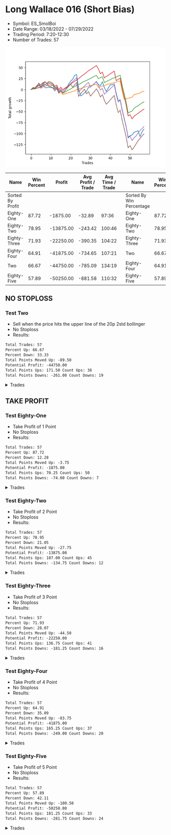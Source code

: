 # Long Wallace 016 (Short Bias)
- Symbol: ES_SmolBoi
- Date Range: 03/18/2022 - 07/29/2022
- Trading Period: 7:20-12:30
- Number of Trades: 57

![Plot](LongWallace016ES_SmolBoi(ShortBias).png)

| Name | Win Percent | Profit | Avg Profit / Trade | Avg Time / Trade |      | Name | Win Percent | Profit | Avg Profit / Trade | Avg Time / Trade |
| ---- | ----------- | ------ | ------------------ | ---------------- | ---- | ---- | ----------- | ------ | ------------------ | ---------------- |
| Sorted By <br> Profit | | | | | | Sorted By <br> Win Percentage ||||
| Eighty-One | 87.72 | -1875.00 | -32.89 | 97:36 |     | Eighty-One | 87.72 | -1875.00 | -32.89 | 97:36 |
| Eighty-Two | 78.95 | -13875.00 | -243.42 | 100:46 |     | Eighty-Two | 78.95 | -13875.00 | -243.42 | 100:46 |
| Eighty-Three | 71.93 | -22250.00 | -390.35 | 104:22 |     | Eighty-Three | 71.93 | -22250.00 | -390.35 | 104:22 |
| Eighty-Four | 64.91 | -41875.00 | -734.65 | 107:21 |     | Two | 66.67 | -44750.00 | -785.09 | 134:19 |
| Two | 66.67 | -44750.00 | -785.09 | 134:19 |     | Eighty-Four | 64.91 | -41875.00 | -734.65 | 107:21 |
| Eighty-Five | 57.89 | -50250.00 | -881.58 | 110:32 |     | Eighty-Five | 57.89 | -50250.00 | -881.58 | 110:32 |

## NO STOPLOSS

### Test Two
* Sell when the price hits the upper line of the 20p 2std bollinger
* No Stoploss
* Results:
```
Total Trades: 57
Percent Up: 66.67
Percent Down: 33.33
Total Points Moved Up: -89.50
Potential Profit: -44750.00
Total Points Ups: 171.50 Count Ups: 38
Total Points Downs: -261.00 Count Downs: 19
```

<details><summary>Trades</summary>

<code>In: 2022-03-23 10:32:00		Out: 2022-03-23 10:54:25		Total Position Time: 22:25		Total Move Up: 2.50		Total to Date: 2.50</code> <br />
<code>In: 2022-03-31 11:12:00		Out: 2022-03-31 11:29:25		Total Position Time: 17:25		Total Move Up: 1.00		Total to Date: 3.50</code> <br />
<code>In: 2022-04-01 07:28:00		Out: 2022-04-01 07:46:55		Total Position Time: 18:55		Total Move Up: 5.25		Total to Date: 8.75</code> <br />
<code>In: 2022-04-01 07:30:00		Out: 2022-04-01 07:46:55		Total Position Time: 16:55		Total Move Up: 6.00		Total to Date: 14.75</code> <br />
<code>In: 2022-04-05 12:17:00		Out: 2022-04-05 12:46:00		Total Position Time: 29:00		Total Move Up: -8.50		Total to Date: 6.25</code> <br />
<code>In: 2022-04-06 11:21:00		Out: 2022-04-06 11:31:55		Total Position Time: 10:55		Total Move Up: 9.75		Total to Date: 16.00</code> <br />
<code>In: 2022-04-12 09:14:00		Out: 2022-04-12 09:43:55		Total Position Time: 29:55		Total Move Up: -11.75		Total to Date: 4.25</code> <br />
<code>In: 2022-04-14 08:49:00		Out: 2022-04-14 09:02:15		Total Position Time: 13:15		Total Move Up: 0.00		Total to Date: 4.25</code> <br />
<code>In: 2022-04-14 12:03:00		Out: 2022-04-14 12:16:30		Total Position Time: 13:30		Total Move Up: 1.50		Total to Date: 5.75</code> <br />
<code>In: 2022-04-18 08:30:00		Out: 2022-04-18 08:59:35		Total Position Time: 29:35		Total Move Up: -1.50		Total to Date: 4.25</code> <br />
<code>In: 2022-04-18 08:35:00		Out: 2022-04-18 08:59:35		Total Position Time: 24:35		Total Move Up: 0.50		Total to Date: 4.75</code> <br />
<code>In: 2022-04-21 09:56:00		Out: 2022-04-21 10:21:30		Total Position Time: 25:30		Total Move Up: -4.25		Total to Date: 0.50</code> <br />
<code>In: 2022-04-21 11:07:00		Out: 2022-04-21 11:21:05		Total Position Time: 14:05		Total Move Up: 2.25		Total to Date: 2.75</code> <br />
<code>In: 2022-04-21 11:54:00		Out: 2022-04-21 12:23:55		Total Position Time: 29:55		Total Move Up: -11.00		Total to Date: -8.25</code> <br />
<code>In: 2022-04-22 07:25:00		Out: 2022-04-22 07:36:35		Total Position Time: 11:35		Total Move Up: 6.75		Total to Date: -1.50</code> <br />
<code>In: 2022-04-22 08:48:00		Out: 2022-04-22 09:17:55		Total Position Time: 29:55		Total Move Up: -5.75		Total to Date: -7.25</code> <br />
<code>In: 2022-04-22 11:06:00		Out: 2022-04-22 11:17:35		Total Position Time: 11:35		Total Move Up: 3.50		Total to Date: -3.75</code> <br />
<code>In: 2022-04-22 11:59:00		Out: 2022-04-22 12:11:50		Total Position Time: 12:50		Total Move Up: 6.75		Total to Date: 3.00</code> <br />
<code>In: 2022-04-25 08:52:00		Out: 2022-04-25 09:05:10		Total Position Time: 13:10		Total Move Up: 9.50		Total to Date: 12.50</code> <br />
<code>In: 2022-04-28 07:36:00		Out: 2022-04-28 07:47:25		Total Position Time: 11:25		Total Move Up: 6.75		Total to Date: 19.25</code> <br />
<code>In: 2022-04-29 09:11:00		Out: 2022-04-29 09:25:35		Total Position Time: 14:35		Total Move Up: 4.25		Total to Date: 23.50</code> <br />
<code>In: 2022-04-29 09:56:00		Out: 2022-04-29 10:03:35		Total Position Time: 07:35		Total Move Up: 8.50		Total to Date: 32.00</code> <br />
<code>In: 2022-05-02 11:22:00		Out: 2022-05-02 11:32:45		Total Position Time: 10:45		Total Move Up: 2.25		Total to Date: 34.25</code> <br />
<code>In: 2022-05-10 07:44:00		Out: 2022-05-10 08:13:55		Total Position Time: 29:55		Total Move Up: -31.50		Total to Date: 2.75</code> <br />
<code>In: 2022-05-10 07:52:00		Out: 2022-05-10 08:21:55		Total Position Time: 29:55		Total Move Up: -17.25		Total to Date: -14.50</code> <br />
<code>In: 2022-05-11 10:50:00		Out: 2022-05-11 11:02:35		Total Position Time: 12:35		Total Move Up: 2.50		Total to Date: -12.00</code> <br />
<code>In: 2022-05-17 07:48:00		Out: 2022-05-17 07:59:25		Total Position Time: 11:25		Total Move Up: 4.75		Total to Date: -7.25</code> <br />
<code>In: 2022-05-18 08:26:00		Out: 2022-05-18 08:42:55		Total Position Time: 16:55		Total Move Up: 3.75		Total to Date: -3.50</code> <br />
<code>In: 2022-05-18 08:32:00		Out: 2022-05-18 08:42:55		Total Position Time: 10:55		Total Move Up: 8.75		Total to Date: 5.25</code> <br />
<code>In: 2022-05-18 10:16:00		Out: 2022-05-18 10:35:05		Total Position Time: 19:05		Total Move Up: 0.50		Total to Date: 5.75</code> <br />
<code>In: 2022-05-18 10:21:00		Out: 2022-05-18 10:35:05		Total Position Time: 14:05		Total Move Up: 4.00		Total to Date: 9.75</code> <br />
<code>In: 2022-05-18 10:55:00		Out: 2022-05-18 11:10:05		Total Position Time: 15:05		Total Move Up: 4.00		Total to Date: 13.75</code> <br />
<code>In: 2022-05-18 10:57:00		Out: 2022-05-18 11:10:05		Total Position Time: 13:05		Total Move Up: 4.75		Total to Date: 18.50</code> <br />
<code>In: 2022-05-20 08:04:00		Out: 2022-05-20 08:30:45		Total Position Time: 26:45		Total Move Up: -7.25		Total to Date: 11.25</code> <br />
<code>In: 2022-05-20 08:09:00		Out: 2022-05-20 08:30:45		Total Position Time: 21:45		Total Move Up: -2.25		Total to Date: 9.00</code> <br />
<code>In: 2022-05-24 07:21:00		Out: 2022-05-24 07:43:15		Total Position Time: 22:15		Total Move Up: 8.75		Total to Date: 17.75</code> <br />
<code>In: 2022-06-01 07:21:00		Out: 2022-06-01 07:50:55		Total Position Time: 29:55		Total Move Up: -13.25		Total to Date: 4.50</code> <br />
<code>In: 2022-06-01 08:29:00		Out: 2022-06-01 08:58:55		Total Position Time: 29:55		Total Move Up: -9.00		Total to Date: -4.50</code> <br />
<code>In: 2022-06-08 09:47:00		Out: 2022-06-08 09:59:10		Total Position Time: 12:10		Total Move Up: 8.25		Total to Date: 3.75</code> <br />
<code>In: 2022-06-08 10:35:00		Out: 2022-06-08 11:03:45		Total Position Time: 28:45		Total Move Up: 7.00		Total to Date: 10.75</code> <br />
<code>In: 2022-06-09 10:34:00		Out: 2022-06-09 10:51:30		Total Position Time: 17:30		Total Move Up: 0.25		Total to Date: 11.00</code> <br />
<code>In: 2022-06-09 10:38:00		Out: 2022-06-09 10:51:30		Total Position Time: 13:30		Total Move Up: 2.25		Total to Date: 13.25</code> <br />
<code>In: 2022-06-09 11:42:00		Out: 2022-06-09 12:11:55		Total Position Time: 29:55		Total Move Up: -21.75		Total to Date: -8.50</code> <br />
<code>In: 2022-06-09 12:12:00		Out: 2022-06-09 12:41:55		Total Position Time: 29:55		Total Move Up: -17.25		Total to Date: -25.75</code> <br />
<code>In: 2022-06-10 09:57:00		Out: 2022-06-10 10:10:20		Total Position Time: 13:20		Total Move Up: 2.75		Total to Date: -23.00</code> <br />
<code>In: 2022-06-13 07:21:00		Out: 2022-06-13 07:50:55		Total Position Time: 29:55		Total Move Up: -23.25		Total to Date: -46.25</code> <br />
<code>In: 2022-06-17 07:26:00		Out: 2022-06-17 07:55:55		Total Position Time: 29:55		Total Move Up: -18.25		Total to Date: -64.50</code> <br />
<code>In: 2022-06-28 08:31:00		Out: 2022-06-28 09:00:55		Total Position Time: 29:55		Total Move Up: -19.50		Total to Date: -84.00</code> <br />
<code>In: 2022-06-28 08:33:00		Out: 2022-06-28 09:02:55		Total Position Time: 29:55		Total Move Up: -24.50		Total to Date: -108.50</code> <br />
<code>In: 2022-07-06 08:35:00		Out: 2022-07-06 08:51:15		Total Position Time: 16:15		Total Move Up: 4.00		Total to Date: -104.50</code> <br />
<code>In: 2022-07-12 12:07:00		Out: 2022-07-13 10:03:00		Total Position Time: 1316:00		Total Move Up: 1.25		Total to Date: -103.25</code> <br />
<code>In: 2022-07-12 12:14:00		Out: 2022-07-13 10:03:00		Total Position Time: 1309:00		Total Move Up: 6.25		Total to Date: -97.00</code> <br />
<code>In: 2022-07-18 10:01:00		Out: 2022-07-19 07:14:00		Total Position Time: 1273:00		Total Move Up: 1.50		Total to Date: -95.50</code> <br />
<code>In: 2022-07-18 10:41:00		Out: 2022-07-19 06:39:00		Total Position Time: 1198:00		Total Move Up: 2.00		Total to Date: -93.50</code> <br />
<code>In: 2022-07-22 08:39:00		Out: 2022-07-25 08:19:00		Total Position Time: 1420:00		Total Move Up: -13.25		Total to Date: -106.75</code> <br />
<code>In: 2022-07-22 11:15:00		Out: 2022-07-22 11:58:00		Total Position Time: 43:00		Total Move Up: 10.50		Total to Date: -96.25</code> <br />
<code>In: 2022-07-26 08:35:00		Out: 2022-07-26 10:09:00		Total Position Time: 94:00		Total Move Up: 6.75		Total to Date: -89.50</code> <br />


</details>

## TAKE PROFIT

### Test Eighty-One
* Take Profit of 1 Point
* No Stoploss
* Results:
```
Total Trades: 57
Percent Up: 87.72
Percent Down: 12.28
Total Points Moved Up: -3.75
Potential Profit: -1875.00
Total Points Ups: 70.25 Count Ups: 50
Total Points Downs: -74.00 Count Downs: 7
```

<details><summary>Trades</summary>

<code>In: 2022-03-23 10:32:00		Out: 2022-03-23 10:32:45		Total Position Time: 00:45		Total Move Up: 1.00		Total to Date: 1.00</code> <br />
<code>In: 2022-03-31 11:12:00		Out: 2022-03-31 11:29:25		Total Position Time: 17:25		Total Move Up: 1.00		Total to Date: 2.00</code> <br />
<code>In: 2022-04-01 07:28:00		Out: 2022-04-01 07:30:50		Total Position Time: 02:50		Total Move Up: 1.00		Total to Date: 3.00</code> <br />
<code>In: 2022-04-01 07:30:00		Out: 2022-04-01 07:30:15		Total Position Time: 00:15		Total Move Up: 1.00		Total to Date: 4.00</code> <br />
<code>In: 2022-04-05 12:17:00		Out: 2022-04-05 12:23:40		Total Position Time: 06:40		Total Move Up: 1.25		Total to Date: 5.25</code> <br />
<code>In: 2022-04-06 11:21:00		Out: 2022-04-06 11:21:10		Total Position Time: 00:10		Total Move Up: 0.75		Total to Date: 6.00</code> <br />
<code>In: 2022-04-12 09:14:00		Out: 2022-04-12 09:15:00		Total Position Time: 01:00		Total Move Up: 1.25		Total to Date: 7.25</code> <br />
<code>In: 2022-04-14 08:49:00		Out: 2022-04-14 09:03:20		Total Position Time: 14:20		Total Move Up: 1.50		Total to Date: 8.75</code> <br />
<code>In: 2022-04-14 12:03:00		Out: 2022-04-14 12:03:10		Total Position Time: 00:10		Total Move Up: 1.00		Total to Date: 9.75</code> <br />
<code>In: 2022-04-18 08:30:00		Out: 2022-04-18 08:59:55		Total Position Time: 29:55		Total Move Up: -1.50		Total to Date: 8.25</code> <br />
<code>In: 2022-04-18 08:35:00		Out: 2022-04-18 09:00:40		Total Position Time: 25:40		Total Move Up: 1.00		Total to Date: 9.25</code> <br />
<code>In: 2022-04-21 09:56:00		Out: 2022-04-21 10:25:55		Total Position Time: 29:55		Total Move Up: -6.75		Total to Date: 2.50</code> <br />
<code>In: 2022-04-21 11:07:00		Out: 2022-04-21 11:10:50		Total Position Time: 03:50		Total Move Up: 1.75		Total to Date: 4.25</code> <br />
<code>In: 2022-04-21 11:54:00		Out: 2022-04-21 12:23:55		Total Position Time: 29:55		Total Move Up: -11.00		Total to Date: -6.75</code> <br />
<code>In: 2022-04-22 07:25:00		Out: 2022-04-22 07:27:10		Total Position Time: 02:10		Total Move Up: 1.25		Total to Date: -5.50</code> <br />
<code>In: 2022-04-22 08:48:00		Out: 2022-04-22 09:17:55		Total Position Time: 29:55		Total Move Up: -5.75		Total to Date: -11.25</code> <br />
<code>In: 2022-04-22 11:06:00		Out: 2022-04-22 11:06:50		Total Position Time: 00:50		Total Move Up: 1.25		Total to Date: -10.00</code> <br />
<code>In: 2022-04-22 11:59:00		Out: 2022-04-22 11:59:20		Total Position Time: 00:20		Total Move Up: 1.50		Total to Date: -8.50</code> <br />
<code>In: 2022-04-25 08:52:00		Out: 2022-04-25 08:52:50		Total Position Time: 00:50		Total Move Up: 1.25		Total to Date: -7.25</code> <br />
<code>In: 2022-04-28 07:36:00		Out: 2022-04-28 07:37:20		Total Position Time: 01:20		Total Move Up: 1.50		Total to Date: -5.75</code> <br />
<code>In: 2022-04-29 09:11:00		Out: 2022-04-29 09:11:55		Total Position Time: 00:55		Total Move Up: 1.50		Total to Date: -4.25</code> <br />
<code>In: 2022-04-29 09:56:00		Out: 2022-04-29 09:56:10		Total Position Time: 00:10		Total Move Up: 1.00		Total to Date: -3.25</code> <br />
<code>In: 2022-05-02 11:22:00		Out: 2022-05-02 11:22:10		Total Position Time: 00:10		Total Move Up: 3.00		Total to Date: -0.25</code> <br />
<code>In: 2022-05-10 07:44:00		Out: 2022-05-10 07:44:10		Total Position Time: 00:10		Total Move Up: 1.50		Total to Date: 1.25</code> <br />
<code>In: 2022-05-10 07:52:00		Out: 2022-05-10 07:52:20		Total Position Time: 00:20		Total Move Up: 1.25		Total to Date: 2.50</code> <br />
<code>In: 2022-05-11 10:50:00		Out: 2022-05-11 10:50:35		Total Position Time: 00:35		Total Move Up: 1.25		Total to Date: 3.75</code> <br />
<code>In: 2022-05-17 07:48:00		Out: 2022-05-17 07:52:35		Total Position Time: 04:35		Total Move Up: 1.75		Total to Date: 5.50</code> <br />
<code>In: 2022-05-18 08:26:00		Out: 2022-05-18 08:37:50		Total Position Time: 11:50		Total Move Up: 1.25		Total to Date: 6.75</code> <br />
<code>In: 2022-05-18 08:32:00		Out: 2022-05-18 08:33:20		Total Position Time: 01:20		Total Move Up: 1.25		Total to Date: 8.00</code> <br />
<code>In: 2022-05-18 10:16:00		Out: 2022-05-18 10:22:50		Total Position Time: 06:50		Total Move Up: 1.00		Total to Date: 9.00</code> <br />
<code>In: 2022-05-18 10:21:00		Out: 2022-05-18 10:21:20		Total Position Time: 00:20		Total Move Up: 1.00		Total to Date: 10.00</code> <br />
<code>In: 2022-05-18 10:55:00		Out: 2022-05-18 10:58:05		Total Position Time: 03:05		Total Move Up: 1.25		Total to Date: 11.25</code> <br />
<code>In: 2022-05-18 10:57:00		Out: 2022-05-18 10:57:50		Total Position Time: 00:50		Total Move Up: 1.00		Total to Date: 12.25</code> <br />
<code>In: 2022-05-20 08:04:00		Out: 2022-05-20 08:33:55		Total Position Time: 29:55		Total Move Up: -7.50		Total to Date: 4.75</code> <br />
<code>In: 2022-05-20 08:09:00		Out: 2022-05-20 08:31:30		Total Position Time: 22:30		Total Move Up: 1.75		Total to Date: 6.50</code> <br />
<code>In: 2022-05-24 07:21:00		Out: 2022-05-24 07:21:15		Total Position Time: 00:15		Total Move Up: 1.50		Total to Date: 8.00</code> <br />
<code>In: 2022-06-01 07:21:00		Out: 2022-06-01 07:23:20		Total Position Time: 02:20		Total Move Up: 1.00		Total to Date: 9.00</code> <br />
<code>In: 2022-06-01 08:29:00		Out: 2022-06-01 08:29:55		Total Position Time: 00:55		Total Move Up: 2.25		Total to Date: 11.25</code> <br />
<code>In: 2022-06-08 09:47:00		Out: 2022-06-08 09:47:30		Total Position Time: 00:30		Total Move Up: 1.25		Total to Date: 12.50</code> <br />
<code>In: 2022-06-08 10:35:00		Out: 2022-06-08 10:41:55		Total Position Time: 06:55		Total Move Up: 1.00		Total to Date: 13.50</code> <br />
<code>In: 2022-06-09 10:34:00		Out: 2022-06-09 10:57:10		Total Position Time: 23:10		Total Move Up: 1.25		Total to Date: 14.75</code> <br />
<code>In: 2022-06-09 10:38:00		Out: 2022-06-09 10:38:15		Total Position Time: 00:15		Total Move Up: 1.00		Total to Date: 15.75</code> <br />
<code>In: 2022-06-09 11:42:00		Out: 2022-06-09 11:47:30		Total Position Time: 05:30		Total Move Up: 1.50		Total to Date: 17.25</code> <br />
<code>In: 2022-06-09 12:12:00		Out: 2022-06-09 12:16:30		Total Position Time: 04:30		Total Move Up: 0.75		Total to Date: 18.00</code> <br />
<code>In: 2022-06-10 09:57:00		Out: 2022-06-10 09:57:10		Total Position Time: 00:10		Total Move Up: 1.50		Total to Date: 19.50</code> <br />
<code>In: 2022-06-13 07:21:00		Out: 2022-06-13 07:50:55		Total Position Time: 29:55		Total Move Up: -23.25		Total to Date: -3.75</code> <br />
<code>In: 2022-06-17 07:26:00		Out: 2022-06-17 07:55:55		Total Position Time: 29:55		Total Move Up: -18.25		Total to Date: -22.00</code> <br />
<code>In: 2022-06-28 08:31:00		Out: 2022-06-28 08:31:25		Total Position Time: 00:25		Total Move Up: 1.00		Total to Date: -21.00</code> <br />
<code>In: 2022-06-28 08:33:00		Out: 2022-06-28 08:33:15		Total Position Time: 00:15		Total Move Up: 1.25		Total to Date: -19.75</code> <br />
<code>In: 2022-07-06 08:35:00		Out: 2022-07-06 08:36:55		Total Position Time: 01:55		Total Move Up: 1.00		Total to Date: -18.75</code> <br />
<code>In: 2022-07-12 12:07:00		Out: 2022-07-13 10:03:00		Total Position Time: 1316:00		Total Move Up: 1.25		Total to Date: -17.50</code> <br />
<code>In: 2022-07-12 12:14:00		Out: 2022-07-13 10:03:00		Total Position Time: 1309:00		Total Move Up: 6.25		Total to Date: -11.25</code> <br />
<code>In: 2022-07-18 10:01:00		Out: 2022-07-19 07:13:00		Total Position Time: 1272:00		Total Move Up: 0.75		Total to Date: -10.50</code> <br />
<code>In: 2022-07-18 10:41:00		Out: 2022-07-19 06:36:00		Total Position Time: 1195:00		Total Move Up: 1.50		Total to Date: -9.00</code> <br />
<code>In: 2022-07-22 08:39:00		Out: 2022-07-22 08:52:00		Total Position Time: 13:00		Total Move Up: 1.00		Total to Date: -8.00</code> <br />
<code>In: 2022-07-22 11:15:00		Out: 2022-07-22 11:28:00		Total Position Time: 13:00		Total Move Up: 3.25		Total to Date: -4.75</code> <br />
<code>In: 2022-07-26 08:35:00		Out: 2022-07-26 09:32:00		Total Position Time: 57:00		Total Move Up: 1.00		Total to Date: -3.75</code> <br />


</details>

### Test Eighty-Two
* Take Profit of 2 Point
* No Stoploss
* Results:
```
Total Trades: 57
Percent Up: 78.95
Percent Down: 21.05
Total Points Moved Up: -27.75
Potential Profit: -13875.00
Total Points Ups: 107.00 Count Ups: 45
Total Points Downs: -134.75 Count Downs: 12
```

<details><summary>Trades</summary>

<code>In: 2022-03-23 10:32:00		Out: 2022-03-23 10:34:40		Total Position Time: 02:40		Total Move Up: 2.00		Total to Date: 2.00</code> <br />
<code>In: 2022-03-31 11:12:00		Out: 2022-03-31 11:41:55		Total Position Time: 29:55		Total Move Up: -0.75		Total to Date: 1.25</code> <br />
<code>In: 2022-04-01 07:28:00		Out: 2022-04-01 07:31:10		Total Position Time: 03:10		Total Move Up: 2.00		Total to Date: 3.25</code> <br />
<code>In: 2022-04-01 07:30:00		Out: 2022-04-01 07:30:50		Total Position Time: 00:50		Total Move Up: 1.75		Total to Date: 5.00</code> <br />
<code>In: 2022-04-05 12:17:00		Out: 2022-04-05 12:24:35		Total Position Time: 07:35		Total Move Up: 2.00		Total to Date: 7.00</code> <br />
<code>In: 2022-04-06 11:21:00		Out: 2022-04-06 11:21:15		Total Position Time: 00:15		Total Move Up: 2.00		Total to Date: 9.00</code> <br />
<code>In: 2022-04-12 09:14:00		Out: 2022-04-12 09:16:20		Total Position Time: 02:20		Total Move Up: 2.25		Total to Date: 11.25</code> <br />
<code>In: 2022-04-14 08:49:00		Out: 2022-04-14 09:03:25		Total Position Time: 14:25		Total Move Up: 1.75		Total to Date: 13.00</code> <br />
<code>In: 2022-04-14 12:03:00		Out: 2022-04-14 12:16:35		Total Position Time: 13:35		Total Move Up: 2.75		Total to Date: 15.75</code> <br />
<code>In: 2022-04-18 08:30:00		Out: 2022-04-18 08:59:55		Total Position Time: 29:55		Total Move Up: -1.50		Total to Date: 14.25</code> <br />
<code>In: 2022-04-18 08:35:00		Out: 2022-04-18 09:04:55		Total Position Time: 29:55		Total Move Up: -2.75		Total to Date: 11.50</code> <br />
<code>In: 2022-04-21 09:56:00		Out: 2022-04-21 10:25:55		Total Position Time: 29:55		Total Move Up: -6.75		Total to Date: 4.75</code> <br />
<code>In: 2022-04-21 11:07:00		Out: 2022-04-21 11:10:50		Total Position Time: 03:50		Total Move Up: 1.75		Total to Date: 6.50</code> <br />
<code>In: 2022-04-21 11:54:00		Out: 2022-04-21 12:23:55		Total Position Time: 29:55		Total Move Up: -11.00		Total to Date: -4.50</code> <br />
<code>In: 2022-04-22 07:25:00		Out: 2022-04-22 07:33:55		Total Position Time: 08:55		Total Move Up: 2.00		Total to Date: -2.50</code> <br />
<code>In: 2022-04-22 08:48:00		Out: 2022-04-22 09:17:55		Total Position Time: 29:55		Total Move Up: -5.75		Total to Date: -8.25</code> <br />
<code>In: 2022-04-22 11:06:00		Out: 2022-04-22 11:07:10		Total Position Time: 01:10		Total Move Up: 2.00		Total to Date: -6.25</code> <br />
<code>In: 2022-04-22 11:59:00		Out: 2022-04-22 11:59:30		Total Position Time: 00:30		Total Move Up: 3.00		Total to Date: -3.25</code> <br />
<code>In: 2022-04-25 08:52:00		Out: 2022-04-25 08:55:45		Total Position Time: 03:45		Total Move Up: 2.50		Total to Date: -0.75</code> <br />
<code>In: 2022-04-28 07:36:00		Out: 2022-04-28 07:37:25		Total Position Time: 01:25		Total Move Up: 2.25		Total to Date: 1.50</code> <br />
<code>In: 2022-04-29 09:11:00		Out: 2022-04-29 09:12:50		Total Position Time: 01:50		Total Move Up: 2.75		Total to Date: 4.25</code> <br />
<code>In: 2022-04-29 09:56:00		Out: 2022-04-29 09:57:10		Total Position Time: 01:10		Total Move Up: 2.50		Total to Date: 6.75</code> <br />
<code>In: 2022-05-02 11:22:00		Out: 2022-05-02 11:22:10		Total Position Time: 00:10		Total Move Up: 3.00		Total to Date: 9.75</code> <br />
<code>In: 2022-05-10 07:44:00		Out: 2022-05-10 07:44:20		Total Position Time: 00:20		Total Move Up: 2.00		Total to Date: 11.75</code> <br />
<code>In: 2022-05-10 07:52:00		Out: 2022-05-10 07:54:10		Total Position Time: 02:10		Total Move Up: 1.75		Total to Date: 13.50</code> <br />
<code>In: 2022-05-11 10:50:00		Out: 2022-05-11 10:50:45		Total Position Time: 00:45		Total Move Up: 3.50		Total to Date: 17.00</code> <br />
<code>In: 2022-05-17 07:48:00		Out: 2022-05-17 07:52:40		Total Position Time: 04:40		Total Move Up: 1.75		Total to Date: 18.75</code> <br />
<code>In: 2022-05-18 08:26:00		Out: 2022-05-18 08:41:20		Total Position Time: 15:20		Total Move Up: 2.00		Total to Date: 20.75</code> <br />
<code>In: 2022-05-18 08:32:00		Out: 2022-05-18 08:35:00		Total Position Time: 03:00		Total Move Up: 2.25		Total to Date: 23.00</code> <br />
<code>In: 2022-05-18 10:16:00		Out: 2022-05-18 10:35:25		Total Position Time: 19:25		Total Move Up: 2.25		Total to Date: 25.25</code> <br />
<code>In: 2022-05-18 10:21:00		Out: 2022-05-18 10:21:25		Total Position Time: 00:25		Total Move Up: 2.75		Total to Date: 28.00</code> <br />
<code>In: 2022-05-18 10:55:00		Out: 2022-05-18 11:00:25		Total Position Time: 05:25		Total Move Up: 2.25		Total to Date: 30.25</code> <br />
<code>In: 2022-05-18 10:57:00		Out: 2022-05-18 10:58:05		Total Position Time: 01:05		Total Move Up: 2.00		Total to Date: 32.25</code> <br />
<code>In: 2022-05-20 08:04:00		Out: 2022-05-20 08:33:55		Total Position Time: 29:55		Total Move Up: -7.50		Total to Date: 24.75</code> <br />
<code>In: 2022-05-20 08:09:00		Out: 2022-05-20 08:31:35		Total Position Time: 22:35		Total Move Up: 2.25		Total to Date: 27.00</code> <br />
<code>In: 2022-05-24 07:21:00		Out: 2022-05-24 07:21:25		Total Position Time: 00:25		Total Move Up: 2.25		Total to Date: 29.25</code> <br />
<code>In: 2022-06-01 07:21:00		Out: 2022-06-01 07:50:55		Total Position Time: 29:55		Total Move Up: -13.25		Total to Date: 16.00</code> <br />
<code>In: 2022-06-01 08:29:00		Out: 2022-06-01 08:29:55		Total Position Time: 00:55		Total Move Up: 2.25		Total to Date: 18.25</code> <br />
<code>In: 2022-06-08 09:47:00		Out: 2022-06-08 09:47:40		Total Position Time: 00:40		Total Move Up: 2.25		Total to Date: 20.50</code> <br />
<code>In: 2022-06-08 10:35:00		Out: 2022-06-08 10:42:15		Total Position Time: 07:15		Total Move Up: 2.25		Total to Date: 22.75</code> <br />
<code>In: 2022-06-09 10:34:00		Out: 2022-06-09 10:58:20		Total Position Time: 24:20		Total Move Up: 2.25		Total to Date: 25.00</code> <br />
<code>In: 2022-06-09 10:38:00		Out: 2022-06-09 10:39:10		Total Position Time: 01:10		Total Move Up: 1.75		Total to Date: 26.75</code> <br />
<code>In: 2022-06-09 11:42:00		Out: 2022-06-09 11:47:55		Total Position Time: 05:55		Total Move Up: 1.75		Total to Date: 28.50</code> <br />
<code>In: 2022-06-09 12:12:00		Out: 2022-06-09 12:18:50		Total Position Time: 06:50		Total Move Up: 2.25		Total to Date: 30.75</code> <br />
<code>In: 2022-06-10 09:57:00		Out: 2022-06-10 09:57:15		Total Position Time: 00:15		Total Move Up: 1.75		Total to Date: 32.50</code> <br />
<code>In: 2022-06-13 07:21:00		Out: 2022-06-13 07:50:55		Total Position Time: 29:55		Total Move Up: -23.25		Total to Date: 9.25</code> <br />
<code>In: 2022-06-17 07:26:00		Out: 2022-06-17 07:55:55		Total Position Time: 29:55		Total Move Up: -18.25		Total to Date: -9.00</code> <br />
<code>In: 2022-06-28 08:31:00		Out: 2022-06-28 09:00:55		Total Position Time: 29:55		Total Move Up: -19.50		Total to Date: -28.50</code> <br />
<code>In: 2022-06-28 08:33:00		Out: 2022-06-28 09:02:55		Total Position Time: 29:55		Total Move Up: -24.50		Total to Date: -53.00</code> <br />
<code>In: 2022-07-06 08:35:00		Out: 2022-07-06 08:37:05		Total Position Time: 02:05		Total Move Up: 2.25		Total to Date: -50.75</code> <br />
<code>In: 2022-07-12 12:07:00		Out: 2022-07-13 10:06:00		Total Position Time: 1319:00		Total Move Up: 2.00		Total to Date: -48.75</code> <br />
<code>In: 2022-07-12 12:14:00		Out: 2022-07-13 10:03:00		Total Position Time: 1309:00		Total Move Up: 6.25		Total to Date: -42.50</code> <br />
<code>In: 2022-07-18 10:01:00		Out: 2022-07-19 07:22:00		Total Position Time: 1281:00		Total Move Up: 3.25		Total to Date: -39.25</code> <br />
<code>In: 2022-07-18 10:41:00		Out: 2022-07-19 06:38:00		Total Position Time: 1197:00		Total Move Up: 2.00		Total to Date: -37.25</code> <br />
<code>In: 2022-07-22 08:39:00		Out: 2022-07-22 08:53:00		Total Position Time: 14:00		Total Move Up: 3.75		Total to Date: -33.50</code> <br />
<code>In: 2022-07-22 11:15:00		Out: 2022-07-22 11:28:00		Total Position Time: 13:00		Total Move Up: 3.25		Total to Date: -30.25</code> <br />
<code>In: 2022-07-26 08:35:00		Out: 2022-07-26 09:35:00		Total Position Time: 60:00		Total Move Up: 2.50		Total to Date: -27.75</code> <br />


</details>

### Test Eighty-Three
* Take Profit of 3 Point
* No Stoploss
* Results:
```
Total Trades: 57
Percent Up: 71.93
Percent Down: 28.07
Total Points Moved Up: -44.50
Potential Profit: -22250.00
Total Points Ups: 136.75 Count Ups: 41
Total Points Downs: -181.25 Count Downs: 16
```

<details><summary>Trades</summary>

<code>In: 2022-03-23 10:32:00		Out: 2022-03-23 10:54:30		Total Position Time: 22:30		Total Move Up: 3.25		Total to Date: 3.25</code> <br />
<code>In: 2022-03-31 11:12:00		Out: 2022-03-31 11:41:55		Total Position Time: 29:55		Total Move Up: -0.75		Total to Date: 2.50</code> <br />
<code>In: 2022-04-01 07:28:00		Out: 2022-04-01 07:34:30		Total Position Time: 06:30		Total Move Up: 3.50		Total to Date: 6.00</code> <br />
<code>In: 2022-04-01 07:30:00		Out: 2022-04-01 07:31:25		Total Position Time: 01:25		Total Move Up: 3.00		Total to Date: 9.00</code> <br />
<code>In: 2022-04-05 12:17:00		Out: 2022-04-05 12:25:00		Total Position Time: 08:00		Total Move Up: 2.75		Total to Date: 11.75</code> <br />
<code>In: 2022-04-06 11:21:00		Out: 2022-04-06 11:21:20		Total Position Time: 00:20		Total Move Up: 3.25		Total to Date: 15.00</code> <br />
<code>In: 2022-04-12 09:14:00		Out: 2022-04-12 09:16:50		Total Position Time: 02:50		Total Move Up: 3.00		Total to Date: 18.00</code> <br />
<code>In: 2022-04-14 08:49:00		Out: 2022-04-14 09:18:55		Total Position Time: 29:55		Total Move Up: -3.75		Total to Date: 14.25</code> <br />
<code>In: 2022-04-14 12:03:00		Out: 2022-04-14 12:16:40		Total Position Time: 13:40		Total Move Up: 4.00		Total to Date: 18.25</code> <br />
<code>In: 2022-04-18 08:30:00		Out: 2022-04-18 08:59:55		Total Position Time: 29:55		Total Move Up: -1.50		Total to Date: 16.75</code> <br />
<code>In: 2022-04-18 08:35:00		Out: 2022-04-18 09:04:55		Total Position Time: 29:55		Total Move Up: -2.75		Total to Date: 14.00</code> <br />
<code>In: 2022-04-21 09:56:00		Out: 2022-04-21 10:25:55		Total Position Time: 29:55		Total Move Up: -6.75		Total to Date: 7.25</code> <br />
<code>In: 2022-04-21 11:07:00		Out: 2022-04-21 11:21:10		Total Position Time: 14:10		Total Move Up: 3.00		Total to Date: 10.25</code> <br />
<code>In: 2022-04-21 11:54:00		Out: 2022-04-21 12:23:55		Total Position Time: 29:55		Total Move Up: -11.00		Total to Date: -0.75</code> <br />
<code>In: 2022-04-22 07:25:00		Out: 2022-04-22 07:36:30		Total Position Time: 11:30		Total Move Up: 6.25		Total to Date: 5.50</code> <br />
<code>In: 2022-04-22 08:48:00		Out: 2022-04-22 09:17:55		Total Position Time: 29:55		Total Move Up: -5.75		Total to Date: -0.25</code> <br />
<code>In: 2022-04-22 11:06:00		Out: 2022-04-22 11:17:20		Total Position Time: 11:20		Total Move Up: 3.25		Total to Date: 3.00</code> <br />
<code>In: 2022-04-22 11:59:00		Out: 2022-04-22 11:59:35		Total Position Time: 00:35		Total Move Up: 3.00		Total to Date: 6.00</code> <br />
<code>In: 2022-04-25 08:52:00		Out: 2022-04-25 08:55:50		Total Position Time: 03:50		Total Move Up: 3.75		Total to Date: 9.75</code> <br />
<code>In: 2022-04-28 07:36:00		Out: 2022-04-28 07:37:35		Total Position Time: 01:35		Total Move Up: 3.00		Total to Date: 12.75</code> <br />
<code>In: 2022-04-29 09:11:00		Out: 2022-04-29 09:13:10		Total Position Time: 02:10		Total Move Up: 3.00		Total to Date: 15.75</code> <br />
<code>In: 2022-04-29 09:56:00		Out: 2022-04-29 09:57:15		Total Position Time: 01:15		Total Move Up: 3.00		Total to Date: 18.75</code> <br />
<code>In: 2022-05-02 11:22:00		Out: 2022-05-02 11:22:10		Total Position Time: 00:10		Total Move Up: 3.00		Total to Date: 21.75</code> <br />
<code>In: 2022-05-10 07:44:00		Out: 2022-05-10 07:45:00		Total Position Time: 01:00		Total Move Up: 3.00		Total to Date: 24.75</code> <br />
<code>In: 2022-05-10 07:52:00		Out: 2022-05-10 07:54:15		Total Position Time: 02:15		Total Move Up: 4.00		Total to Date: 28.75</code> <br />
<code>In: 2022-05-11 10:50:00		Out: 2022-05-11 10:50:45		Total Position Time: 00:45		Total Move Up: 3.50		Total to Date: 32.25</code> <br />
<code>In: 2022-05-17 07:48:00		Out: 2022-05-17 07:55:15		Total Position Time: 07:15		Total Move Up: 3.00		Total to Date: 35.25</code> <br />
<code>In: 2022-05-18 08:26:00		Out: 2022-05-18 08:42:55		Total Position Time: 16:55		Total Move Up: 3.75		Total to Date: 39.00</code> <br />
<code>In: 2022-05-18 08:32:00		Out: 2022-05-18 08:35:30		Total Position Time: 03:30		Total Move Up: 3.75		Total to Date: 42.75</code> <br />
<code>In: 2022-05-18 10:16:00		Out: 2022-05-18 10:35:30		Total Position Time: 19:30		Total Move Up: 3.00		Total to Date: 45.75</code> <br />
<code>In: 2022-05-18 10:21:00		Out: 2022-05-18 10:21:25		Total Position Time: 00:25		Total Move Up: 2.75		Total to Date: 48.50</code> <br />
<code>In: 2022-05-18 10:55:00		Out: 2022-05-18 11:01:15		Total Position Time: 06:15		Total Move Up: 3.00		Total to Date: 51.50</code> <br />
<code>In: 2022-05-18 10:57:00		Out: 2022-05-18 11:00:25		Total Position Time: 03:25		Total Move Up: 3.00		Total to Date: 54.50</code> <br />
<code>In: 2022-05-20 08:04:00		Out: 2022-05-20 08:33:55		Total Position Time: 29:55		Total Move Up: -7.50		Total to Date: 47.00</code> <br />
<code>In: 2022-05-20 08:09:00		Out: 2022-05-20 08:38:55		Total Position Time: 29:55		Total Move Up: -11.25		Total to Date: 35.75</code> <br />
<code>In: 2022-05-24 07:21:00		Out: 2022-05-24 07:22:20		Total Position Time: 01:20		Total Move Up: 4.00		Total to Date: 39.75</code> <br />
<code>In: 2022-06-01 07:21:00		Out: 2022-06-01 07:50:55		Total Position Time: 29:55		Total Move Up: -13.25		Total to Date: 26.50</code> <br />
<code>In: 2022-06-01 08:29:00		Out: 2022-06-01 08:31:20		Total Position Time: 02:20		Total Move Up: 3.25		Total to Date: 29.75</code> <br />
<code>In: 2022-06-08 09:47:00		Out: 2022-06-08 09:47:50		Total Position Time: 00:50		Total Move Up: 2.75		Total to Date: 32.50</code> <br />
<code>In: 2022-06-08 10:35:00		Out: 2022-06-08 10:44:05		Total Position Time: 09:05		Total Move Up: 3.25		Total to Date: 35.75</code> <br />
<code>In: 2022-06-09 10:34:00		Out: 2022-06-09 10:59:20		Total Position Time: 25:20		Total Move Up: 3.00		Total to Date: 38.75</code> <br />
<code>In: 2022-06-09 10:38:00		Out: 2022-06-09 10:57:10		Total Position Time: 19:10		Total Move Up: 3.25		Total to Date: 42.00</code> <br />
<code>In: 2022-06-09 11:42:00		Out: 2022-06-09 12:11:55		Total Position Time: 29:55		Total Move Up: -21.75		Total to Date: 20.25</code> <br />
<code>In: 2022-06-09 12:12:00		Out: 2022-06-09 12:19:25		Total Position Time: 07:25		Total Move Up: 2.75		Total to Date: 23.00</code> <br />
<code>In: 2022-06-10 09:57:00		Out: 2022-06-10 09:59:15		Total Position Time: 02:15		Total Move Up: 2.75		Total to Date: 25.75</code> <br />
<code>In: 2022-06-13 07:21:00		Out: 2022-06-13 07:50:55		Total Position Time: 29:55		Total Move Up: -23.25		Total to Date: 2.50</code> <br />
<code>In: 2022-06-17 07:26:00		Out: 2022-06-17 07:55:55		Total Position Time: 29:55		Total Move Up: -18.25		Total to Date: -15.75</code> <br />
<code>In: 2022-06-28 08:31:00		Out: 2022-06-28 09:00:55		Total Position Time: 29:55		Total Move Up: -19.50		Total to Date: -35.25</code> <br />
<code>In: 2022-06-28 08:33:00		Out: 2022-06-28 09:02:55		Total Position Time: 29:55		Total Move Up: -24.50		Total to Date: -59.75</code> <br />
<code>In: 2022-07-06 08:35:00		Out: 2022-07-06 08:49:20		Total Position Time: 14:20		Total Move Up: 2.75		Total to Date: -57.00</code> <br />
<code>In: 2022-07-12 12:07:00		Out: 2022-07-13 10:47:00		Total Position Time: 1360:00		Total Move Up: -9.75		Total to Date: -66.75</code> <br />
<code>In: 2022-07-12 12:14:00		Out: 2022-07-13 10:03:00		Total Position Time: 1309:00		Total Move Up: 6.25		Total to Date: -60.50</code> <br />
<code>In: 2022-07-18 10:01:00		Out: 2022-07-19 07:22:00		Total Position Time: 1281:00		Total Move Up: 3.25		Total to Date: -57.25</code> <br />
<code>In: 2022-07-18 10:41:00		Out: 2022-07-19 06:58:00		Total Position Time: 1217:00		Total Move Up: 3.00		Total to Date: -54.25</code> <br />
<code>In: 2022-07-22 08:39:00		Out: 2022-07-22 08:53:00		Total Position Time: 14:00		Total Move Up: 3.75		Total to Date: -50.50</code> <br />
<code>In: 2022-07-22 11:15:00		Out: 2022-07-22 11:28:00		Total Position Time: 13:00		Total Move Up: 3.25		Total to Date: -47.25</code> <br />
<code>In: 2022-07-26 08:35:00		Out: 2022-07-26 09:36:00		Total Position Time: 61:00		Total Move Up: 2.75		Total to Date: -44.50</code> <br />


</details>

### Test Eighty-Four
* Take Profit of 4 Point
* No Stoploss
* Results:
```
Total Trades: 57
Percent Up: 64.91
Percent Down: 35.09
Total Points Moved Up: -83.75
Potential Profit: -41875.00
Total Points Ups: 165.25 Count Ups: 37
Total Points Downs: -249.00 Count Downs: 20
```

<details><summary>Trades</summary>

<code>In: 2022-03-23 10:32:00		Out: 2022-03-23 10:55:00		Total Position Time: 23:00		Total Move Up: 3.75		Total to Date: 3.75</code> <br />
<code>In: 2022-03-31 11:12:00		Out: 2022-03-31 11:41:55		Total Position Time: 29:55		Total Move Up: -0.75		Total to Date: 3.00</code> <br />
<code>In: 2022-04-01 07:28:00		Out: 2022-04-01 07:35:05		Total Position Time: 07:05		Total Move Up: 4.00		Total to Date: 7.00</code> <br />
<code>In: 2022-04-01 07:30:00		Out: 2022-04-01 07:34:30		Total Position Time: 04:30		Total Move Up: 4.25		Total to Date: 11.25</code> <br />
<code>In: 2022-04-05 12:17:00		Out: 2022-04-05 12:46:00		Total Position Time: 29:00		Total Move Up: -8.50		Total to Date: 2.75</code> <br />
<code>In: 2022-04-06 11:21:00		Out: 2022-04-06 11:21:35		Total Position Time: 00:35		Total Move Up: 4.00		Total to Date: 6.75</code> <br />
<code>In: 2022-04-12 09:14:00		Out: 2022-04-12 09:17:45		Total Position Time: 03:45		Total Move Up: 6.25		Total to Date: 13.00</code> <br />
<code>In: 2022-04-14 08:49:00		Out: 2022-04-14 09:18:55		Total Position Time: 29:55		Total Move Up: -3.75		Total to Date: 9.25</code> <br />
<code>In: 2022-04-14 12:03:00		Out: 2022-04-14 12:16:40		Total Position Time: 13:40		Total Move Up: 4.00		Total to Date: 13.25</code> <br />
<code>In: 2022-04-18 08:30:00		Out: 2022-04-18 08:59:55		Total Position Time: 29:55		Total Move Up: -1.50		Total to Date: 11.75</code> <br />
<code>In: 2022-04-18 08:35:00		Out: 2022-04-18 09:04:55		Total Position Time: 29:55		Total Move Up: -2.75		Total to Date: 9.00</code> <br />
<code>In: 2022-04-21 09:56:00		Out: 2022-04-21 10:25:55		Total Position Time: 29:55		Total Move Up: -6.75		Total to Date: 2.25</code> <br />
<code>In: 2022-04-21 11:07:00		Out: 2022-04-21 11:21:30		Total Position Time: 14:30		Total Move Up: 4.25		Total to Date: 6.50</code> <br />
<code>In: 2022-04-21 11:54:00		Out: 2022-04-21 12:23:55		Total Position Time: 29:55		Total Move Up: -11.00		Total to Date: -4.50</code> <br />
<code>In: 2022-04-22 07:25:00		Out: 2022-04-22 07:36:30		Total Position Time: 11:30		Total Move Up: 6.25		Total to Date: 1.75</code> <br />
<code>In: 2022-04-22 08:48:00		Out: 2022-04-22 09:17:55		Total Position Time: 29:55		Total Move Up: -5.75		Total to Date: -4.00</code> <br />
<code>In: 2022-04-22 11:06:00		Out: 2022-04-22 11:17:45		Total Position Time: 11:45		Total Move Up: 4.75		Total to Date: 0.75</code> <br />
<code>In: 2022-04-22 11:59:00		Out: 2022-04-22 11:59:55		Total Position Time: 00:55		Total Move Up: 4.25		Total to Date: 5.00</code> <br />
<code>In: 2022-04-25 08:52:00		Out: 2022-04-25 08:55:50		Total Position Time: 03:50		Total Move Up: 3.75		Total to Date: 8.75</code> <br />
<code>In: 2022-04-28 07:36:00		Out: 2022-04-28 07:37:55		Total Position Time: 01:55		Total Move Up: 5.25		Total to Date: 14.00</code> <br />
<code>In: 2022-04-29 09:11:00		Out: 2022-04-29 09:25:35		Total Position Time: 14:35		Total Move Up: 4.25		Total to Date: 18.25</code> <br />
<code>In: 2022-04-29 09:56:00		Out: 2022-04-29 10:00:40		Total Position Time: 04:40		Total Move Up: 4.25		Total to Date: 22.50</code> <br />
<code>In: 2022-05-02 11:22:00		Out: 2022-05-02 11:23:45		Total Position Time: 01:45		Total Move Up: 4.25		Total to Date: 26.75</code> <br />
<code>In: 2022-05-10 07:44:00		Out: 2022-05-10 08:13:55		Total Position Time: 29:55		Total Move Up: -31.50		Total to Date: -4.75</code> <br />
<code>In: 2022-05-10 07:52:00		Out: 2022-05-10 07:54:15		Total Position Time: 02:15		Total Move Up: 4.00		Total to Date: -0.75</code> <br />
<code>In: 2022-05-11 10:50:00		Out: 2022-05-11 11:01:40		Total Position Time: 11:40		Total Move Up: 4.25		Total to Date: 3.50</code> <br />
<code>In: 2022-05-17 07:48:00		Out: 2022-05-17 07:56:10		Total Position Time: 08:10		Total Move Up: 4.75		Total to Date: 8.25</code> <br />
<code>In: 2022-05-18 08:26:00		Out: 2022-05-18 08:43:00		Total Position Time: 17:00		Total Move Up: 4.25		Total to Date: 12.50</code> <br />
<code>In: 2022-05-18 08:32:00		Out: 2022-05-18 08:35:35		Total Position Time: 03:35		Total Move Up: 3.75		Total to Date: 16.25</code> <br />
<code>In: 2022-05-18 10:16:00		Out: 2022-05-18 10:45:55		Total Position Time: 29:55		Total Move Up: -10.50		Total to Date: 5.75</code> <br />
<code>In: 2022-05-18 10:21:00		Out: 2022-05-18 10:21:50		Total Position Time: 00:50		Total Move Up: 4.00		Total to Date: 9.75</code> <br />
<code>In: 2022-05-18 10:55:00		Out: 2022-05-18 11:10:05		Total Position Time: 15:05		Total Move Up: 4.00		Total to Date: 13.75</code> <br />
<code>In: 2022-05-18 10:57:00		Out: 2022-05-18 11:01:15		Total Position Time: 04:15		Total Move Up: 3.75		Total to Date: 17.50</code> <br />
<code>In: 2022-05-20 08:04:00		Out: 2022-05-20 08:33:55		Total Position Time: 29:55		Total Move Up: -7.50		Total to Date: 10.00</code> <br />
<code>In: 2022-05-20 08:09:00		Out: 2022-05-20 08:38:55		Total Position Time: 29:55		Total Move Up: -11.25		Total to Date: -1.25</code> <br />
<code>In: 2022-05-24 07:21:00		Out: 2022-05-24 07:22:20		Total Position Time: 01:20		Total Move Up: 4.00		Total to Date: 2.75</code> <br />
<code>In: 2022-06-01 07:21:00		Out: 2022-06-01 07:50:55		Total Position Time: 29:55		Total Move Up: -13.25		Total to Date: -10.50</code> <br />
<code>In: 2022-06-01 08:29:00		Out: 2022-06-01 08:31:50		Total Position Time: 02:50		Total Move Up: 4.00		Total to Date: -6.50</code> <br />
<code>In: 2022-06-08 09:47:00		Out: 2022-06-08 09:48:35		Total Position Time: 01:35		Total Move Up: 4.00		Total to Date: -2.50</code> <br />
<code>In: 2022-06-08 10:35:00		Out: 2022-06-08 10:45:20		Total Position Time: 10:20		Total Move Up: 4.50		Total to Date: 2.00</code> <br />
<code>In: 2022-06-09 10:34:00		Out: 2022-06-09 10:59:45		Total Position Time: 25:45		Total Move Up: 4.25		Total to Date: 6.25</code> <br />
<code>In: 2022-06-09 10:38:00		Out: 2022-06-09 10:58:20		Total Position Time: 20:20		Total Move Up: 4.25		Total to Date: 10.50</code> <br />
<code>In: 2022-06-09 11:42:00		Out: 2022-06-09 12:11:55		Total Position Time: 29:55		Total Move Up: -21.75		Total to Date: -11.25</code> <br />
<code>In: 2022-06-09 12:12:00		Out: 2022-06-09 12:41:55		Total Position Time: 29:55		Total Move Up: -17.25		Total to Date: -28.50</code> <br />
<code>In: 2022-06-10 09:57:00		Out: 2022-06-10 09:59:45		Total Position Time: 02:45		Total Move Up: 4.00		Total to Date: -24.50</code> <br />
<code>In: 2022-06-13 07:21:00		Out: 2022-06-13 07:50:55		Total Position Time: 29:55		Total Move Up: -23.25		Total to Date: -47.75</code> <br />
<code>In: 2022-06-17 07:26:00		Out: 2022-06-17 07:55:55		Total Position Time: 29:55		Total Move Up: -18.25		Total to Date: -66.00</code> <br />
<code>In: 2022-06-28 08:31:00		Out: 2022-06-28 09:00:55		Total Position Time: 29:55		Total Move Up: -19.50		Total to Date: -85.50</code> <br />
<code>In: 2022-06-28 08:33:00		Out: 2022-06-28 09:02:55		Total Position Time: 29:55		Total Move Up: -24.50		Total to Date: -110.00</code> <br />
<code>In: 2022-07-06 08:35:00		Out: 2022-07-06 08:51:15		Total Position Time: 16:15		Total Move Up: 4.00		Total to Date: -106.00</code> <br />
<code>In: 2022-07-12 12:07:00		Out: 2022-07-13 10:47:00		Total Position Time: 1360:00		Total Move Up: -9.75		Total to Date: -115.75</code> <br />
<code>In: 2022-07-12 12:14:00		Out: 2022-07-13 10:03:00		Total Position Time: 1309:00		Total Move Up: 6.25		Total to Date: -109.50</code> <br />
<code>In: 2022-07-18 10:01:00		Out: 2022-07-19 07:26:00		Total Position Time: 1285:00		Total Move Up: 4.00		Total to Date: -105.50</code> <br />
<code>In: 2022-07-18 10:41:00		Out: 2022-07-19 06:59:00		Total Position Time: 1218:00		Total Move Up: 7.00		Total to Date: -98.50</code> <br />
<code>In: 2022-07-22 08:39:00		Out: 2022-07-22 08:54:00		Total Position Time: 15:00		Total Move Up: 5.50		Total to Date: -93.00</code> <br />
<code>In: 2022-07-22 11:15:00		Out: 2022-07-22 11:29:00		Total Position Time: 14:00		Total Move Up: 4.25		Total to Date: -88.75</code> <br />
<code>In: 2022-07-26 08:35:00		Out: 2022-07-26 10:04:00		Total Position Time: 89:00		Total Move Up: 5.00		Total to Date: -83.75</code> <br />


</details>

### Test Eighty-Five
* Take Profit of 5 Point
* No Stoploss
* Results:
```
Total Trades: 57
Percent Up: 57.89
Percent Down: 42.11
Total Points Moved Up: -100.50
Potential Profit: -50250.00
Total Points Ups: 181.25 Count Ups: 33
Total Points Downs: -281.75 Count Downs: 24
```

<details><summary>Trades</summary>

<code>In: 2022-03-23 10:32:00		Out: 2022-03-23 10:58:45		Total Position Time: 26:45		Total Move Up: 4.75		Total to Date: 4.75</code> <br />
<code>In: 2022-03-31 11:12:00		Out: 2022-03-31 11:41:55		Total Position Time: 29:55		Total Move Up: -0.75		Total to Date: 4.00</code> <br />
<code>In: 2022-04-01 07:28:00		Out: 2022-04-01 07:36:05		Total Position Time: 08:05		Total Move Up: 5.00		Total to Date: 9.00</code> <br />
<code>In: 2022-04-01 07:30:00		Out: 2022-04-01 07:35:25		Total Position Time: 05:25		Total Move Up: 5.25		Total to Date: 14.25</code> <br />
<code>In: 2022-04-05 12:17:00		Out: 2022-04-05 12:46:00		Total Position Time: 29:00		Total Move Up: -8.50		Total to Date: 5.75</code> <br />
<code>In: 2022-04-06 11:21:00		Out: 2022-04-06 11:25:25		Total Position Time: 04:25		Total Move Up: 5.50		Total to Date: 11.25</code> <br />
<code>In: 2022-04-12 09:14:00		Out: 2022-04-12 09:17:45		Total Position Time: 03:45		Total Move Up: 6.25		Total to Date: 17.50</code> <br />
<code>In: 2022-04-14 08:49:00		Out: 2022-04-14 09:18:55		Total Position Time: 29:55		Total Move Up: -3.75		Total to Date: 13.75</code> <br />
<code>In: 2022-04-14 12:03:00		Out: 2022-04-14 12:32:55		Total Position Time: 29:55		Total Move Up: -6.00		Total to Date: 7.75</code> <br />
<code>In: 2022-04-18 08:30:00		Out: 2022-04-18 08:59:55		Total Position Time: 29:55		Total Move Up: -1.50		Total to Date: 6.25</code> <br />
<code>In: 2022-04-18 08:35:00		Out: 2022-04-18 09:04:55		Total Position Time: 29:55		Total Move Up: -2.75		Total to Date: 3.50</code> <br />
<code>In: 2022-04-21 09:56:00		Out: 2022-04-21 10:25:55		Total Position Time: 29:55		Total Move Up: -6.75		Total to Date: -3.25</code> <br />
<code>In: 2022-04-21 11:07:00		Out: 2022-04-21 11:32:20		Total Position Time: 25:20		Total Move Up: 5.75		Total to Date: 2.50</code> <br />
<code>In: 2022-04-21 11:54:00		Out: 2022-04-21 12:23:55		Total Position Time: 29:55		Total Move Up: -11.00		Total to Date: -8.50</code> <br />
<code>In: 2022-04-22 07:25:00		Out: 2022-04-22 07:36:30		Total Position Time: 11:30		Total Move Up: 6.25		Total to Date: -2.25</code> <br />
<code>In: 2022-04-22 08:48:00		Out: 2022-04-22 09:17:55		Total Position Time: 29:55		Total Move Up: -5.75		Total to Date: -8.00</code> <br />
<code>In: 2022-04-22 11:06:00		Out: 2022-04-22 11:17:45		Total Position Time: 11:45		Total Move Up: 4.75		Total to Date: -3.25</code> <br />
<code>In: 2022-04-22 11:59:00		Out: 2022-04-22 12:07:55		Total Position Time: 08:55		Total Move Up: 5.50		Total to Date: 2.25</code> <br />
<code>In: 2022-04-25 08:52:00		Out: 2022-04-25 08:56:00		Total Position Time: 04:00		Total Move Up: 5.00		Total to Date: 7.25</code> <br />
<code>In: 2022-04-28 07:36:00		Out: 2022-04-28 07:37:55		Total Position Time: 01:55		Total Move Up: 5.25		Total to Date: 12.50</code> <br />
<code>In: 2022-04-29 09:11:00		Out: 2022-04-29 09:40:55		Total Position Time: 29:55		Total Move Up: -7.00		Total to Date: 5.50</code> <br />
<code>In: 2022-04-29 09:56:00		Out: 2022-04-29 10:02:00		Total Position Time: 06:00		Total Move Up: 5.00		Total to Date: 10.50</code> <br />
<code>In: 2022-05-02 11:22:00		Out: 2022-05-02 11:33:45		Total Position Time: 11:45		Total Move Up: 5.50		Total to Date: 16.00</code> <br />
<code>In: 2022-05-10 07:44:00		Out: 2022-05-10 08:13:55		Total Position Time: 29:55		Total Move Up: -31.50		Total to Date: -15.50</code> <br />
<code>In: 2022-05-10 07:52:00		Out: 2022-05-10 07:54:20		Total Position Time: 02:20		Total Move Up: 5.75		Total to Date: -9.75</code> <br />
<code>In: 2022-05-11 10:50:00		Out: 2022-05-11 11:04:50		Total Position Time: 14:50		Total Move Up: 5.25		Total to Date: -4.50</code> <br />
<code>In: 2022-05-17 07:48:00		Out: 2022-05-17 07:59:15		Total Position Time: 11:15		Total Move Up: 5.25		Total to Date: 0.75</code> <br />
<code>In: 2022-05-18 08:26:00		Out: 2022-05-18 08:55:55		Total Position Time: 29:55		Total Move Up: -10.75		Total to Date: -10.00</code> <br />
<code>In: 2022-05-18 08:32:00		Out: 2022-05-18 08:37:40		Total Position Time: 05:40		Total Move Up: 5.50		Total to Date: -4.50</code> <br />
<code>In: 2022-05-18 10:16:00		Out: 2022-05-18 10:45:55		Total Position Time: 29:55		Total Move Up: -10.50		Total to Date: -15.00</code> <br />
<code>In: 2022-05-18 10:21:00		Out: 2022-05-18 10:35:20		Total Position Time: 14:20		Total Move Up: 5.50		Total to Date: -9.50</code> <br />
<code>In: 2022-05-18 10:55:00		Out: 2022-05-18 11:10:10		Total Position Time: 15:10		Total Move Up: 5.25		Total to Date: -4.25</code> <br />
<code>In: 2022-05-18 10:57:00		Out: 2022-05-18 11:10:10		Total Position Time: 13:10		Total Move Up: 6.00		Total to Date: 1.75</code> <br />
<code>In: 2022-05-20 08:04:00		Out: 2022-05-20 08:33:55		Total Position Time: 29:55		Total Move Up: -7.50		Total to Date: -5.75</code> <br />
<code>In: 2022-05-20 08:09:00		Out: 2022-05-20 08:38:55		Total Position Time: 29:55		Total Move Up: -11.25		Total to Date: -17.00</code> <br />
<code>In: 2022-05-24 07:21:00		Out: 2022-05-24 07:22:50		Total Position Time: 01:50		Total Move Up: 5.75		Total to Date: -11.25</code> <br />
<code>In: 2022-06-01 07:21:00		Out: 2022-06-01 07:50:55		Total Position Time: 29:55		Total Move Up: -13.25		Total to Date: -24.50</code> <br />
<code>In: 2022-06-01 08:29:00		Out: 2022-06-01 08:58:55		Total Position Time: 29:55		Total Move Up: -9.00		Total to Date: -33.50</code> <br />
<code>In: 2022-06-08 09:47:00		Out: 2022-06-08 09:51:35		Total Position Time: 04:35		Total Move Up: 5.00		Total to Date: -28.50</code> <br />
<code>In: 2022-06-08 10:35:00		Out: 2022-06-08 10:47:05		Total Position Time: 12:05		Total Move Up: 5.25		Total to Date: -23.25</code> <br />
<code>In: 2022-06-09 10:34:00		Out: 2022-06-09 10:59:50		Total Position Time: 25:50		Total Move Up: 5.00		Total to Date: -18.25</code> <br />
<code>In: 2022-06-09 10:38:00		Out: 2022-06-09 10:59:20		Total Position Time: 21:20		Total Move Up: 5.00		Total to Date: -13.25</code> <br />
<code>In: 2022-06-09 11:42:00		Out: 2022-06-09 12:11:55		Total Position Time: 29:55		Total Move Up: -21.75		Total to Date: -35.00</code> <br />
<code>In: 2022-06-09 12:12:00		Out: 2022-06-09 12:41:55		Total Position Time: 29:55		Total Move Up: -17.25		Total to Date: -52.25</code> <br />
<code>In: 2022-06-10 09:57:00		Out: 2022-06-10 10:19:15		Total Position Time: 22:15		Total Move Up: 5.50		Total to Date: -46.75</code> <br />
<code>In: 2022-06-13 07:21:00		Out: 2022-06-13 07:50:55		Total Position Time: 29:55		Total Move Up: -23.25		Total to Date: -70.00</code> <br />
<code>In: 2022-06-17 07:26:00		Out: 2022-06-17 07:55:55		Total Position Time: 29:55		Total Move Up: -18.25		Total to Date: -88.25</code> <br />
<code>In: 2022-06-28 08:31:00		Out: 2022-06-28 09:00:55		Total Position Time: 29:55		Total Move Up: -19.50		Total to Date: -107.75</code> <br />
<code>In: 2022-06-28 08:33:00		Out: 2022-06-28 09:02:55		Total Position Time: 29:55		Total Move Up: -24.50		Total to Date: -132.25</code> <br />
<code>In: 2022-07-06 08:35:00		Out: 2022-07-06 08:58:10		Total Position Time: 23:10		Total Move Up: 5.00		Total to Date: -127.25</code> <br />
<code>In: 2022-07-12 12:07:00		Out: 2022-07-13 10:47:00		Total Position Time: 1360:00		Total Move Up: -9.75		Total to Date: -137.00</code> <br />
<code>In: 2022-07-12 12:14:00		Out: 2022-07-13 10:03:00		Total Position Time: 1309:00		Total Move Up: 6.25		Total to Date: -130.75</code> <br />
<code>In: 2022-07-18 10:01:00		Out: 2022-07-19 07:27:00		Total Position Time: 1286:00		Total Move Up: 7.25		Total to Date: -123.50</code> <br />
<code>In: 2022-07-18 10:41:00		Out: 2022-07-19 06:59:00		Total Position Time: 1218:00		Total Move Up: 7.00		Total to Date: -116.50</code> <br />
<code>In: 2022-07-22 08:39:00		Out: 2022-07-22 08:54:00		Total Position Time: 15:00		Total Move Up: 5.50		Total to Date: -111.00</code> <br />
<code>In: 2022-07-22 11:15:00		Out: 2022-07-22 11:34:00		Total Position Time: 19:00		Total Move Up: 5.50		Total to Date: -105.50</code> <br />
<code>In: 2022-07-26 08:35:00		Out: 2022-07-26 10:04:00		Total Position Time: 89:00		Total Move Up: 5.00		Total to Date: -100.50</code> <br />


</details>